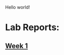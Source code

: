Hello world!

# Lab Reports:
## [Week 1](https://jxnlee.github.io/cse15l-lab-reports/LabReport1/Report)
